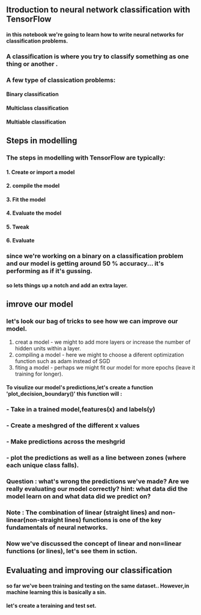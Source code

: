 ## Itroduction to neural network classification with TensorFlow

#### in this notebook we're going to learn how to write neural networks for classification problems.

### A classification is where you try to classify something as one thing or another .

### A few type of classication problems:    

#### Binary classification 
#### Multiclass classification
#### Multiable classification 

## Steps in modelling  

### The steps in modelling with TensorFlow are typically:   

#### 1. Create or import a model 
#### 2. compile the model 
#### 3. Fit the model 
#### 4. Evaluate the model 
#### 5. Tweak 
#### 6. Evaluate

### since we're working on a binary on a classification problem and our model is getting around  50 % accuracy... it's performing as if it's gussing.

#### so lets things up a notch and add an extra layer.


## imrove our model

### let's look our bag of tricks to see how we can improve our model. 
 1. creat a model - we might to add more layers or increase the number of hidden units within a layer. 
 2. compiling a model - here we might to choose a diferent optimization function such as adam instead of SGD
 3. fiting a model - perhaps we might fit our model for more epochs (leave it training for longer).
  

#### To visulize our model's predictions,let's create a function 'plot_decision_boundary()' this function will :    
 ### - Take in a trained model,features(x) and labels(y)
 ### - Create a meshgred of the different x values
 ### - Make predictions across the meshgrid 
 ### - plot the predictions as well as a line between zones (where each unique class falls).

### Question : what's wrong the predictions we've made? Are we really evaluating our model correctly? hint: what data did the model learn on and what data did we predict on?

### Note : The combination of linear (straight lines) and non-linear(non-straight lines) functions is one of the key fundamentals of neural networks.

### Now we've discussed the concept of linear and non=linear functions (or lines), let's see them in sction.


 ## Evaluating and improving our classification

 #### so far we've been training and testing on the same dataset.. However,in machine learning this is basically a sin.

 #### let's create a teraining and test set.



